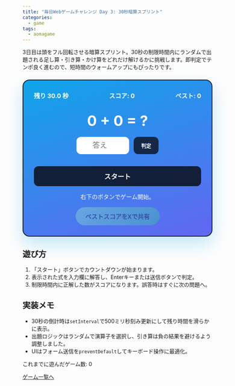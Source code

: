 ```yaml
---
title: "毎日Webゲームチャレンジ Day 3: 30秒暗算スプリント"
categories:
  - game
tags:
  - aomagame
---
```


3日目は頭をフル回転させる暗算スプリント。30秒の制限時間内にランダムで出題される足し算・引き算・かけ算をどれだけ解けるかに挑戦します。即判定でテンポ良く進むので、短時間のウォームアップにもぴったりです。

<style>
#math-sprint-game {
  max-width: 520px;
  margin: 24px auto;
  padding: 28px;
  border-radius: 18px;
  border: 2px solid #0f172a;
  background: linear-gradient(160deg, #0ea5e9 0%, #6366f1 100%);
  color: #fff;
  box-shadow: 0 20px 45px rgba(14, 165, 233, 0.25);
}
#math-sprint-game .header {
  display: flex;
  justify-content: space-between;
  align-items: center;
  gap: 12px;
  flex-wrap: wrap;
  margin-bottom: 12px;
  font-weight: bold;
  font-size: 1rem;
}
#math-sprint-game .best {
  font-size: 1rem;
}
#math-sprint-game .question {
  font-size: 2.4rem;
  text-align: center;
  margin: 32px 0 20px;
  font-weight: 700;
}
#math-sprint-game form {
  display: flex;
  gap: 12px;
  justify-content: center;
}
#math-sprint-game input[type="number"] {
  width: 140px;
  padding: 12px 16px;
  border-radius: 12px;
  border: none;
  font-size: 1.2rem;
  text-align: center;
}
#math-sprint-game button {
  padding: 12px 20px;
  border-radius: 12px;
  border: none;
  background: rgba(15, 23, 42, 0.85);
  color: #fff;
  font-weight: bold;
  cursor: pointer;
  transition: transform 0.15s ease, background 0.15s ease;
}
#math-sprint-game button:hover {
  transform: translateY(-1px);
  background: rgba(15, 23, 42, 1);
}
#math-sprint-game .start-button {
  width: 100%;
  margin-top: 18px;
  padding: 14px;
  font-size: 1.1rem;
  background: rgba(15, 23, 42, 0.92);
}
#math-sprint-game .start-button:disabled {
  background: rgba(15, 23, 42, 0.3);
  cursor: not-allowed;
}
#math-sprint-game .log {
  margin-top: 16px;
  font-size: 0.95rem;
  text-align: center;
}
#math-sprint-game .actions {
  margin-top: 18px;
  display: flex;
  justify-content: center;
}
#math-sprint-game .share-button {
  border: none;
  border-radius: 9999px;
  padding: 12px 26px;
  font-size: 1rem;
  font-weight: 700;
  color: #0f172a;
  background: linear-gradient(135deg, #a7f3d0, #34d399);
  cursor: pointer;
  box-shadow: 0 12px 28px rgba(16, 185, 129, 0.35);
  transition: transform 0.15s ease, box-shadow 0.15s ease, opacity 0.15s ease;
}
#math-sprint-game .share-button:hover:not(:disabled) {
  transform: translateY(-1px);
  box-shadow: 0 18px 32px rgba(16, 185, 129, 0.45);
}
#math-sprint-game .share-button:disabled {
  opacity: 0.35;
  cursor: not-allowed;
  box-shadow: none;
}
</style>

<div id="math-sprint-game">
  <div class="header">
    <span class="timer">残り 30.0 秒</span>
    <span class="score">スコア: 0</span>
    <span class="best">ベスト: 0</span>
  </div>
  <div class="question">0 + 0 = ?</div>
  <form autocomplete="off">
    <input type="number" inputmode="numeric" placeholder="答え" />
    <button type="submit">判定</button>
  </form>
  <button type="button" class="start-button">スタート</button>
  <p class="log">右下のボタンでゲーム開始。</p>
  <div class="actions">
    <button type="button" class="share-button" disabled>ベストスコアをXで共有</button>
  </div>
</div>

<script>
(() => {
  const root = document.getElementById('math-sprint-game');
  if (!root) {
    return;
  }

  const timerEl = root.querySelector('.timer');
  const scoreEl = root.querySelector('.score');
  const bestEl = root.querySelector('.best');
  const questionEl = root.querySelector('.question');
  const formEl = root.querySelector('form');
  const inputEl = root.querySelector('input');
  const submitButton = formEl.querySelector('button');
  const startButton = root.querySelector('.start-button');
  const logEl = root.querySelector('.log');
  const shareButton = root.querySelector('.share-button');
  const getPlayCountEl = () => document.querySelector('[data-aomagame-play-count]');

  const storageKey = 'aomagame:best:math-sprint';
  const playedKey = 'aomagame:played:math-sprint';

  let timeLeft = 30;
  let timerId = null;
  let score = 0;
  let currentAnswer = 0;
  let running = false;
  let bestScore = 0;
  let storageAvailable = false;

  const updatePlayCount = () => {
    const counterEl = getPlayCountEl();
    if (!counterEl) {
      return;
    }
    try {
      let total = 0;
      for (let i = 0; i < localStorage.length; i += 1) {
        const key = localStorage.key(i);
        if (typeof key !== 'string' || !key.startsWith('aomagame:played:')) {
          continue;
        }
        const value = Number.parseInt(localStorage.getItem(key) ?? '0', 10);
        if (!Number.isNaN(value) && value > 0) {
          total += 1;
        }
      }
      counterEl.textContent = total;
    } catch (error) {
      counterEl.textContent = '0';
    }
  };

  const markPlayed = () => {
    if (!storageAvailable) {
      return;
    }
    try {
      const current = Number.parseInt(localStorage.getItem(playedKey) ?? '0', 10);
      const next = Number.isNaN(current) ? 1 : current + 1;
      localStorage.setItem(playedKey, String(next));
    } catch (error) {
      return;
    }
    updatePlayCount();
  };


  const formatTime = (value) => value.toFixed(1).padStart(4, ' ');

  const updateTimerDisplay = () => {
    timerEl.textContent = `残り ${formatTime(timeLeft)} 秒`;
  };

  const updateScore = () => {
    scoreEl.textContent = `スコア: ${score}`;
  };

  const updateBestDisplay = () => {
    if (bestEl) {
      bestEl.textContent = `ベスト: ${bestScore}`;
    }
    if (shareButton) {
      shareButton.disabled = bestScore <= 0;
    }
  };

  const detectStorage = () => {
    try {
      const testKey = `${storageKey}-test`;
      localStorage.setItem(testKey, '1');
      localStorage.removeItem(testKey);
      storageAvailable = true;
    } catch (error) {
      storageAvailable = false;
    }
  };

  const loadBest = () => {
    if (!storageAvailable) {
      updateBestDisplay();
      return;
    }
    const stored = localStorage.getItem(storageKey);
    if (!stored) {
      updateBestDisplay();
      return;
    }
    const value = Number.parseInt(stored, 10);
    if (!Number.isNaN(value) && value > 0) {
      bestScore = value;
    }
    updateBestDisplay();
  };

  const saveBest = () => {
    if (!storageAvailable || bestScore <= 0) {
      return;
    }
    localStorage.setItem(storageKey, String(bestScore));
  };

  const openShareWindow = () => {
    if (bestScore <= 0) {
      return;
    }
    const text = `30秒暗算スプリントでベストスコア ${bestScore} を記録！ #aomagame`;
    const shareUrl = new URL('https://twitter.com/intent/tweet');
    shareUrl.searchParams.set('text', text);
    shareUrl.searchParams.set('url', window.location.href);
    window.open(shareUrl.toString(), '_blank', 'noopener');
  };

  const randomInt = (min, max) => Math.floor(Math.random() * (max - min + 1)) + min;

  const generateQuestion = () => {
    const operations = ['+', '-', '×'];
    const op = operations[Math.floor(Math.random() * operations.length)];
    let left = randomInt(2, 19);
    let right = randomInt(2, 19);
    if (op === '-') {
      if (left < right) {
        [left, right] = [right, left];
      }
      currentAnswer = left - right;
      questionEl.textContent = `${left} − ${right} = ?`;
    } else if (op === '+') {
      currentAnswer = left + right;
      questionEl.textContent = `${left} ＋ ${right} = ?`;
    } else {
      left = randomInt(2, 9);
      right = randomInt(2, 9);
      currentAnswer = left * right;
      questionEl.textContent = `${left} × ${right} = ?`;
    }
    inputEl.value = '';
    inputEl.focus();
  };

  const stopGame = () => {
    running = false;
    submitButton.disabled = true;
    startButton.disabled = false;
    startButton.textContent = 'もう一度';
    if (timerId) {
      clearInterval(timerId);
      timerId = null;
    }
    const previousBest = bestScore;
    if (score > bestScore) {
      bestScore = score;
      saveBest();
    }
    updateBestDisplay();
    if (score > previousBest) {
      logEl.textContent = `お疲れさま！最終スコアは ${score} でした。ベスト更新！`;
    } else {
      logEl.textContent = `お疲れさま！最終スコアは ${score} でした。`;
    }
  };
  const startGame = () => {
    markPlayed();
    running = true;
    timeLeft = 30;
    score = 0;
    updateTimerDisplay();
    updateScore();
    logEl.textContent = '回答を入力してEnterキーでも判定できます。';
    submitButton.disabled = false;
    startButton.disabled = true;
    startButton.textContent = 'プレイ中';
    generateQuestion();

    const startTime = performance.now();
    timerId = setInterval(() => {
      const elapsed = (performance.now() - startTime) / 1000;
      timeLeft = Math.max(0, 30 - elapsed);
      updateTimerDisplay();
      if (timeLeft <= 0) {
        stopGame();
      }
    }, 100);
  };

  formEl.addEventListener('submit', (event) => {
    event.preventDefault();
    if (!running) {
      return;
    }
    const value = Number(inputEl.value.trim());
    if (Number.isNaN(value)) {
      return;
    }
    if (value === currentAnswer) {
      score += 1;
      logEl.textContent = '正解！テンポ良く次へ。';
    } else {
      logEl.textContent = `残念！正解は ${currentAnswer} でした。`;
    }
    updateScore();
    generateQuestion();
  });

  startButton.addEventListener('click', () => {
    if (running) {
      return;
    }
    startGame();
  });

  if (shareButton) {
    shareButton.addEventListener('click', (event) => {
      event.preventDefault();
      if (bestScore <= 0) {
        return;
      }
      openShareWindow();
    });
  }

  detectStorage();
  loadBest();
  if (document.readyState === 'loading') {
    document.addEventListener('DOMContentLoaded', updatePlayCount, { once: true });
  } else {
    updatePlayCount();
  }

  updateTimerDisplay();
  updateScore();
})();
</script>

## 遊び方
1. 「スタート」ボタンでカウントダウンが始まります。
2. 表示された式を入力欄に解答し、Enterキーまたは送信ボタンで判定。
3. 制限時間内に正解した数がスコアになります。誤答時はすぐに次の問題へ。

## 実装メモ
- 30秒の倒計時は`setInterval`で500ミリ秒刻み更新にして残り時間を滑らかに表示。
- 出題ロジックはランダムで演算子を選択し、引き算は負の結果を避けるよう調整しました。
- UIはフォーム送信を`preventDefault`してキーボード操作に最適化。


<p class="game-progress">これまでに遊んだゲーム数: <span data-aomagame-play-count>0</span></p>
<p class="game-link"><a href="{{ "/tags/#aomagame" | relative_url }}">ゲーム一覧へ</a></p>
